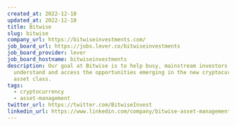 ```yaml
---
created_at: 2022-12-10
updated_at: 2022-12-10
title: Bitwise
slug: bitwise
company_url: https://bitwiseinvestments.com/
job_board_url: https://jobs.lever.co/bitwiseinvestments
job_board_provider: lever
job_board_hostname: bitwiseinvestments
description: Our goal at Bitwise is to help busy, mainstream investors
  understand and access the opportunities emerging in the new cryptocurrency
  asset class.
tags:
  - cryptocurrency
  - asset-management
twitter_url: https://twitter.com/BitwiseInvest
linkedin_url: https://www.linkedin.com/company/bitwise-asset-management/
---
```

